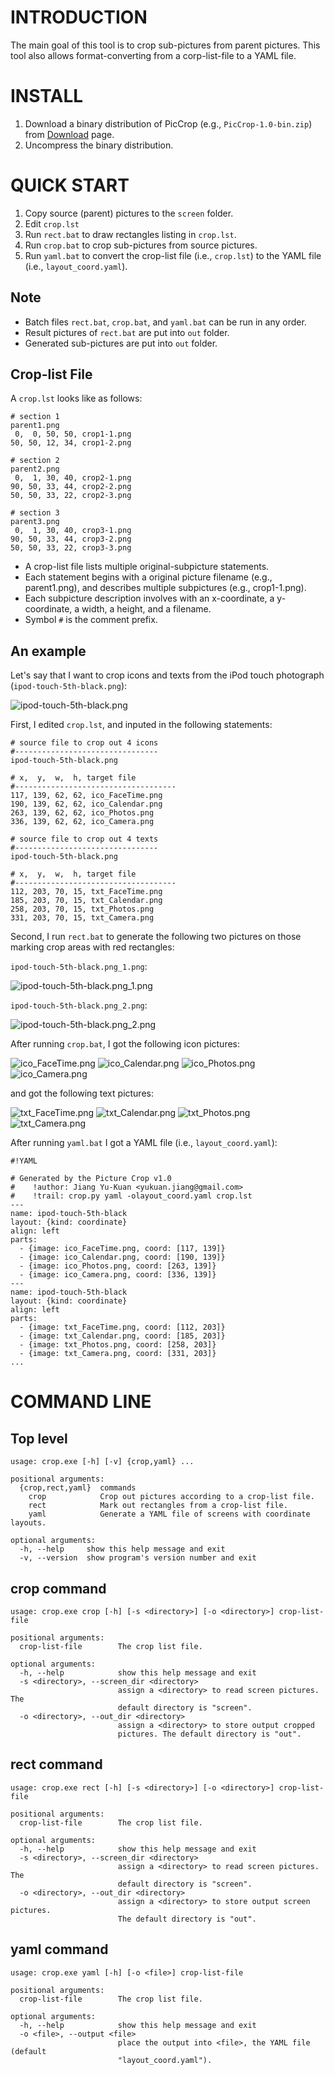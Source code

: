 # INTRODUCTION #

The main goal of this tool is to crop sub-pictures from parent pictures. This
tool also allows format-converting from a corp-list-file to a YAML file.


# INSTALL #

1. Download a binary distribution of PicCrop (e.g., `PicCrop-1.0-bin.zip`)
   from [Download](https://bitbucket.org/YorkJong/pypiccrop/downloads) page.
2. Uncompress the binary distribution.


# QUICK START #

1. Copy source (parent) pictures to the `screen` folder.
2. Edit `crop.lst`
3. Run `rect.bat` to draw rectangles listing in `crop.lst`.
4. Run `crop.bat` to crop sub-pictures from source pictures.
5. Run `yaml.bat` to convert the crop-list file (i.e., `crop.lst`) to the
   YAML file (i.e., `layout_coord.yaml`).

## Note ##
* Batch files `rect.bat`, `crop.bat`, and `yaml.bat` can be run in any order.
* Result pictures of `rect.bat` are put into `out` folder.
* Generated sub-pictures are put into `out` folder.

## Crop-list File ##
A `crop.lst` looks like as follows:
```
# section 1
parent1.png
 0,  0, 50, 50, crop1-1.png
50, 50, 12, 34, crop1-2.png

# section 2
parent2.png
 0,  1, 30, 40, crop2-1.png
90, 50, 33, 44, crop2-2.png
50, 50, 33, 22, crop2-3.png

# section 3
parent3.png
 0,  1, 30, 40, crop3-1.png
90, 50, 33, 44, crop3-2.png
50, 50, 33, 22, crop3-3.png
```
* A crop-list file lists multiple original-subpicture statements.
* Each statement begins with a original picture filename (e.g., parent1.png),
  and describes multiple subpictures (e.g., crop1-1.png).
* Each subpicture description involves with an x-coordinate, a y-coordinate, a
  width, a height, and a filename.
* Symbol `#` is the comment prefix.

## An example ##
Let's say that I want to crop icons and texts from the iPod touch photograph
(`ipod-touch-5th-black.png`):

![ipod-touch-5th-black.png](
https://bitbucket.org/repo/M4KGbj/images/129087335-ipod-touch-5th-black.png)

First, I edited `crop.lst`, and inputed in the following statements:
```
# source file to crop out 4 icons
#--------------------------------
ipod-touch-5th-black.png

# x,  y,  w,  h, target file
#------------------------------------
117, 139, 62, 62, ico_FaceTime.png
190, 139, 62, 62, ico_Calendar.png
263, 139, 62, 62, ico_Photos.png
336, 139, 62, 62, ico_Camera.png

# source file to crop out 4 texts
#--------------------------------
ipod-touch-5th-black.png

# x,  y,  w,  h, target file
#------------------------------------
112, 203, 70, 15, txt_FaceTime.png
185, 203, 70, 15, txt_Calendar.png
258, 203, 70, 15, txt_Photos.png
331, 203, 70, 15, txt_Camera.png
```

Second, I run `rect.bat` to generate the following two pictures on those marking
crop areas with red rectangles:

`ipod-touch-5th-black.png_1.png`:

![ipod-touch-5th-black.png_1.png](
https://bitbucket.org/repo/M4KGbj/images/3633704517-ipod-touch-5th-black.png_1.png)

`ipod-touch-5th-black.png_2.png`:

![ipod-touch-5th-black.png_2.png](
https://bitbucket.org/repo/M4KGbj/images/3036161955-ipod-touch-5th-black.png_2.png)

After running `crop.bat`, I got the following icon pictures:

![ico_FaceTime.png](
https://bitbucket.org/repo/M4KGbj/images/1888294300-ico_FaceTime.png)
![ico_Calendar.png](
https://bitbucket.org/repo/M4KGbj/images/3171734867-ico_Calendar.png)
![ico_Photos.png](
https://bitbucket.org/repo/M4KGbj/images/2511831279-ico_Photos.png)
![ico_Camera.png](
https://bitbucket.org/repo/M4KGbj/images/1594669115-ico_Camera.png)

and got the following text pictures:

![txt_FaceTime.png](
https://bitbucket.org/repo/M4KGbj/images/723732507-txt_FaceTime.png)
![txt_Calendar.png](
https://bitbucket.org/repo/M4KGbj/images/192556331-txt_Calendar.png)
![txt_Photos.png](
https://bitbucket.org/repo/M4KGbj/images/1257264801-txt_Photos.png)
![txt_Camera.png](
https://bitbucket.org/repo/M4KGbj/images/3259762654-txt_Camera.png)

After running `yaml.bat` I got a YAML file (i.e., `layout_coord.yaml`):
```
#!YAML

# Generated by the Picture Crop v1.0
#    !author: Jiang Yu-Kuan <yukuan.jiang@gmail.com>
#    !trail: crop.py yaml -olayout_coord.yaml crop.lst
---
name: ipod-touch-5th-black
layout: {kind: coordinate}
align: left
parts:
  - {image: ico_FaceTime.png, coord: [117, 139]}
  - {image: ico_Calendar.png, coord: [190, 139]}
  - {image: ico_Photos.png, coord: [263, 139]}
  - {image: ico_Camera.png, coord: [336, 139]}
---
name: ipod-touch-5th-black
layout: {kind: coordinate}
align: left
parts:
  - {image: txt_FaceTime.png, coord: [112, 203]}
  - {image: txt_Calendar.png, coord: [185, 203]}
  - {image: txt_Photos.png, coord: [258, 203]}
  - {image: txt_Camera.png, coord: [331, 203]}
...
```

# COMMAND LINE #
## Top level ##
```
usage: crop.exe [-h] [-v] {crop,yaml} ...

positional arguments:
  {crop,rect,yaml}  commands
    crop            Crop out pictures according to a crop-list file.
    rect            Mark out rectangles from a crop-list file.
    yaml            Generate a YAML file of screens with coordinate layouts.

optional arguments:
  -h, --help     show this help message and exit
  -v, --version  show program's version number and exit
```

## crop command ##
```
usage: crop.exe crop [-h] [-s <directory>] [-o <directory>] crop-list-file

positional arguments:
  crop-list-file        The crop list file.

optional arguments:
  -h, --help            show this help message and exit
  -s <directory>, --screen_dir <directory>
                        assign a <directory> to read screen pictures. The
                        default directory is "screen".
  -o <directory>, --out_dir <directory>
                        assign a <directory> to store output cropped
                        pictures. The default directory is "out".
```

## rect command ##
```
usage: crop.exe rect [-h] [-s <directory>] [-o <directory>] crop-list-file

positional arguments:
  crop-list-file        The crop list file.

optional arguments:
  -h, --help            show this help message and exit
  -s <directory>, --screen_dir <directory>
                        assign a <directory> to read screen pictures. The
                        default directory is "screen".
  -o <directory>, --out_dir <directory>
                        assign a <directory> to store output screen pictures.
                        The default directory is "out".
```

## yaml command ##
```
usage: crop.exe yaml [-h] [-o <file>] crop-list-file

positional arguments:
  crop-list-file        The crop list file.

optional arguments:
  -h, --help            show this help message and exit
  -o <file>, --output <file>
                        place the output into <file>, the YAML file (default
                        "layout_coord.yaml").
```
